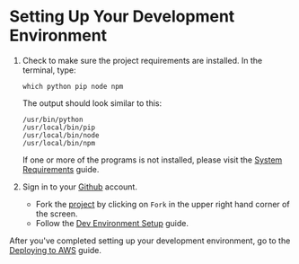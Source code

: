 # Setting Up Your Development Environment

1. Check to make sure the project requirements are installed. In the terminal, type:

    ```
    which python pip node npm
    ```

    The output should look similar to this:

    ```
    /usr/bin/python
    /usr/local/bin/pip
    /usr/local/bin/node
    /usr/local/bin/npm
    ```

    If one or more of the programs is not installed, please visit the
    [System Requirements](https://github.com/stormpython/insightfl/blob/develop/docs/requirements.md#system-requirements)
    guide.

2. Sign in to your [Github](https://github.com/) account.

    * Fork the [project](https://github.com/stormpython/insightfl) by clicking on `Fork` in the upper right hand corner
    of the screen.
    * Follow the [Dev Environment Setup](https://github.com/stormpython/insightfl#dev-environment-setup-) guide.

After you've completed setting up your development environment, go to the [Deploying to AWS]() guide.
